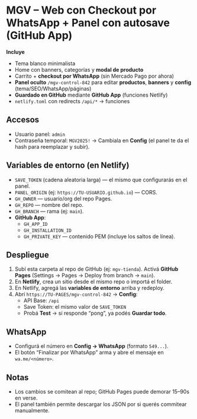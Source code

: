 
# MGV – Web con Checkout por WhatsApp + Panel con autosave (GitHub App)

**Incluye**
- Tema blanco minimalista
- Home con banners, categorías y **modal de producto**
- Carrito + **checkout por WhatsApp** (sin Mercado Pago por ahora)
- **Panel oculto** `/mgv-control-842` para editar **productos**, **banners** y **config** (tema/SEO/WhatsApp/páginas)
- **Guardado en GitHub** mediante **GitHub App** (funciones Netlify)
- `netlify.toml` con redirects `/api/*` → funciones

## Accesos
- Usuario panel: `admin`
- Contraseña temporal: `MGV2025!`  → Cambiala en **Config** (el panel te da el hash para reemplazar y subir).

## Variables de entorno (en Netlify)
- `SAVE_TOKEN` (cadena aleatoria larga) — el mismo que configurarás en el panel.
- `PANEL_ORIGIN` (ej: `https://TU-USUARIO.github.io`) — CORS.
- `GH_OWNER` — usuario/org del repo Pages.
- `GH_REPO` — nombre del repo.
- `GH_BRANCH` — rama (ej: `main`).
- **GitHub App**:
  - `GH_APP_ID`
  - `GH_INSTALLATION_ID`
  - `GH_PRIVATE_KEY` — contenido PEM (incluye los saltos de línea).

## Despliegue
1) Subí esta carpeta al repo de GitHub (ej: `mgv-tienda`). Activá **GitHub Pages** (Settings → Pages → Deploy from branch → `main`).  
2) En **Netlify**, crea un sitio desde el mismo repo o importá el folder.  
3) En Netlify, agregá las **variables de entorno** arriba y redeploy.  
4) Abrí `https://TU-PAGES/mgv-control-842` → **Config**:  
   - API Base: `/api`  
   - Save Token: el mismo valor de `SAVE_TOKEN`  
   - Probá **Test** → si responde “pong”, ya podés **Guardar todo**.

## WhatsApp
- Configurá el número en **Config → WhatsApp** (formato `549...`).  
- El botón “Finalizar por WhatsApp” arma y abre el mensaje en `wa.me/<número>`.

## Notas
- Los cambios se comitean al repo; GitHub Pages puede demorar 15–90s en verse.  
- El panel también permite descargar los JSON por si querés commitear manualmente.
